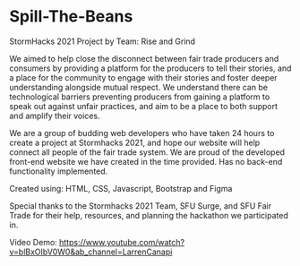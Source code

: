 # Spill-The-Beans
StormHacks 2021 Project by Team: Rise and Grind

We aimed to help close the disconnect between fair trade producers and consumers by providing a platform for the producers to tell their stories, and a place for the community to engage with their stories and foster deeper understanding alongside mutual respect. We understand there can be technological barriers preventing producers from gaining a platform to speak out against unfair practices, and aim to be a place to both support and amplify their voices.

We are a group of budding web developers who have taken 24 hours to create a project at Stormhacks 2021, and hope our website will help connect all people of the fair trade system. We are proud of the developed front-end website we have created in the time provided. Has no back-end functionality implemented.

Created using: HTML, CSS, Javascript, Bootstrap and Figma

Special thanks to the Stormhacks 2021 Team, SFU Surge, and SFU Fair Trade for their help, resources, and planning the hackathon we participated in.

Video Demo: https://www.youtube.com/watch?v=blBxOIbV0W0&ab_channel=LarrenCanapi

